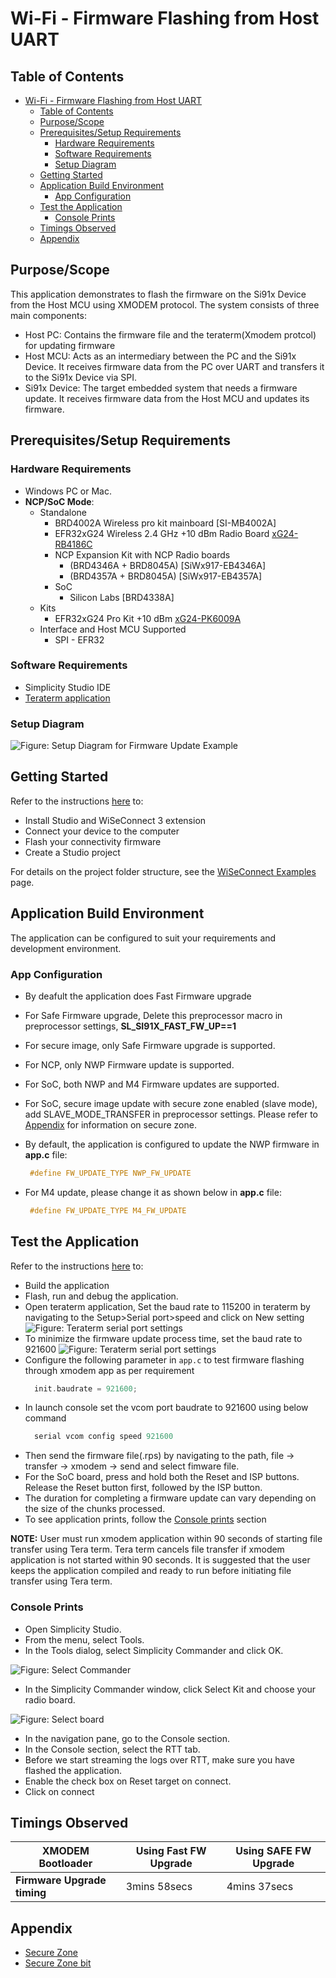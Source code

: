 # Wi-Fi - Firmware Flashing from Host UART

## Table of Contents

- [Wi-Fi - Firmware Flashing from Host UART](#wi-fi---firmware-flashing-from-host-uart)
  - [Table of Contents](#table-of-contents)
  - [Purpose/Scope](#purposescope)
  - [Prerequisites/Setup Requirements](#prerequisitessetup-requirements)
    - [Hardware Requirements](#hardware-requirements)
    - [Software Requirements](#software-requirements)
    - [Setup Diagram](#setup-diagram)
  - [Getting Started](#getting-started)
  - [Application Build Environment](#application-build-environment)
    - [App Configuration](#app-configuration)
  - [Test the Application](#test-the-application)
    - [Console Prints](#console-prints)
  - [Timings Observed](#timings-observed)
  - [Appendix](#appendix)

## Purpose/Scope

This application demonstrates to flash the firmware on the Si91x Device from the Host MCU using XMODEM protocol. The system consists of three main components:

  - Host PC: Contains the firmware file and the teraterm(Xmodem protcol) for updating firmware
  - Host MCU: Acts as an intermediary between the PC and the Si91x Device. It receives firmware data from the PC over UART and transfers it to the Si91x Device via SPI.
  - Si91x Device: The target embedded system that needs a firmware update. It receives firmware data from the Host MCU and updates its firmware.
  
## Prerequisites/Setup Requirements

### Hardware Requirements  

- Windows PC or Mac.
- **NCP/SoC Mode**:
  - Standalone
    - BRD4002A Wireless pro kit mainboard [SI-MB4002A]
    - EFR32xG24 Wireless 2.4 GHz +10 dBm Radio Board [xG24-RB4186C](https://www.silabs.com/development-tools/wireless/xg24-rb4186c-efr32xg24-wireless-gecko-radio-board?tab=overview)
    - NCP Expansion Kit with NCP Radio boards
      - (BRD4346A + BRD8045A) [SiWx917-EB4346A]
      - (BRD4357A + BRD8045A) [SiWx917-EB4357A]
    - SoC
      - Silicon Labs [BRD4338A]
  - Kits
  	- EFR32xG24 Pro Kit +10 dBm [xG24-PK6009A](https://www.silabs.com/development-tools/wireless/efr32xg24-pro-kit-10-dbm?tab=overview)
  - Interface and Host MCU Supported
    - SPI - EFR32 

### Software Requirements

- Simplicity Studio IDE
- [Teraterm application](https://ttssh2.osdn.jp/index.html.en)

### Setup Diagram

![Figure: Setup Diagram for Firmware Update Example](resources/readme/setup_ncp_soc.png)

## Getting Started

Refer to the instructions [here](https://docs.silabs.com/wiseconnect/latest/wiseconnect-getting-started/) to:

- Install Studio and WiSeConnect 3 extension
- Connect your device to the computer
- Flash your connectivity firmware
- Create a Studio project

For details on the project folder structure, see the [WiSeConnect Examples](https://docs.silabs.com/wiseconnect/latest/wiseconnect-examples/#example-folder-structure) page.

## Application Build Environment

The application can be configured to suit your requirements and development environment.

### App Configuration

- By deafult the application does Fast Firmware upgrade
- For Safe Firmware upgrade, Delete this preprocessor macro in preprocessor settings, **SL_SI91X_FAST_FW_UP==1** 
- For secure image, only Safe Firmware upgrade is supported.
- For NCP, only NWP Firmware update is supported.
- For SoC, both NWP and M4 Firmware updates are supported. 
- For SoC, secure image update with secure zone enabled (slave mode), add SLAVE_MODE_TRANSFER in preprocessor settings. Please refer to [Appendix](#appendix) for information on secure zone.
- By default, the application is configured to update the NWP firmware in **app.c** file: 
    ```c
     #define FW_UPDATE_TYPE NWP_FW_UPDATE
    ```

- For M4 update, please change it as shown below in **app.c** file:
    ```c
     #define FW_UPDATE_TYPE M4_FW_UPDATE
    ```

## Test the Application

Refer to the instructions [here](https://docs.silabs.com/wiseconnect/latest/wiseconnect-getting-started/) to:

- Build the application
- Flash, run and debug the application.
- Open teraterm application, Set the baud rate to 115200 in teraterm by navigating to the Setup>Serial port>speed and click on New setting
 ![Figure: Teraterm serial port settings](resources/readme/serial_port_settings.png)
- To minimize the firmware update process time, set the baud rate to 921600 
![Figure: Teraterm serial port settings](resources/readme/serial_port_settings_921600.png)
- Configure the following parameter in `app.c` to test firmware flashing through xmodem app as per requirement
  ```c
    init.baudrate = 921600;
  ```
- In launch console set the vcom port baudrate to 921600 using below command
  ```c
    serial vcom config speed 921600
  ```
- Then send the firmware file(.rps) by navigating to the path, file -> transfer -> xmodem -> send and select fimware file.
- For the SoC board, press and hold both the Reset and ISP buttons. Release the Reset button first, followed by the ISP button.
- The duration for completing a firmware update can vary depending on the size of the chunks processed.
- To see application prints, follow the [Console prints](console_prints) section

**NOTE:** User must run xmodem application within 90 seconds of starting file transfer using Tera term. Tera term cancels file transfer if xmodem application is not started within 90 seconds. It is suggested that the user keeps the application compiled and ready to run before initiating file transfer using Tera term.

### Console Prints

- Open Simplicity Studio.
- From the menu, select Tools.
- In the Tools dialog, select Simplicity Commander and click OK.
  
![Figure: Select Commander](resources/readme/select-commander.png)

- In the Simplicity Commander window, click Select Kit and choose your radio board.
  
![Figure: Select board](resources/readme/commander-select-board.png)

- In the navigation pane, go to the Console section.
- In the Console section, select the RTT tab.
- Before we start streaming the logs over RTT, make sure you have flashed the application.
- Enable the check box on Reset target on connect.
-  Click on connect

## Timings Observed

| **XMODEM Bootloader**     | **Using Fast FW Upgrade**| **Using SAFE FW Upgrade** |
|---------------------------|--------------------------|--------------------------|
|**Firmware Upgrade timing**|    3mins 58secs          |     4mins 37secs         |

## **Appendix**
- [Secure Zone](https://www.silabs.com/documents/public/data-sheets/siwg917-datasheet.pdf)
- [Secure Zone bit](https://www.silabs.com/documents/public/user-guides/ug574-siwx917-soc-manufacturing-utility-user-guide.pdf)